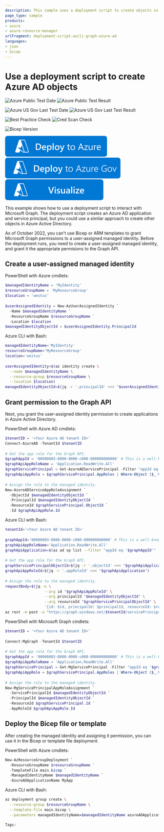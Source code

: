 ```yaml
---
description: This sample uses a deployment script to create objects in Azure Active Directory.
page_type: sample
products:
- azure
- azure-resource-manager
urlFragment: deployment-script-azcli-graph-azure-ad
languages:
- json
- bicep
---
```

# Use a deployment script to create Azure AD objects

![Azure Public Test Date](https://azurequickstartsservice.blob.core.windows.net/badges/quickstarts/microsoft.resources/deployment-script-azcli-graph-azure-ad/PublicLastTestDate.svg)
![Azure Public Test Result](https://azurequickstartsservice.blob.core.windows.net/badges/quickstarts/microsoft.resources/deployment-script-azcli-graph-azure-ad/PublicDeployment.svg)

![Azure US Gov Last Test Date](https://azurequickstartsservice.blob.core.windows.net/badges/quickstarts/microsoft.resources/deployment-script-azcli-graph-azure-ad/FairfaxLastTestDate.svg)
![Azure US Gov Last Test Result](https://azurequickstartsservice.blob.core.windows.net/badges/quickstarts/microsoft.resources/deployment-script-azcli-graph-azure-ad/FairfaxDeployment.svg)

![Best Practice Check](https://azurequickstartsservice.blob.core.windows.net/badges/quickstarts/microsoft.resources/deployment-script-azcli-graph-azure-ad/BestPracticeResult.svg)
![Cred Scan Check](https://azurequickstartsservice.blob.core.windows.net/badges/quickstarts/microsoft.resources/deployment-script-azcli-graph-azure-ad/CredScanResult.svg)

![Bicep Version](https://azurequickstartsservice.blob.core.windows.net/badges/quickstarts/microsoft.resources/deployment-script-azcli-graph-azure-ad/BicepVersion.svg)

[![Deploy To Azure](https://raw.githubusercontent.com/Azure/azure-quickstart-templates/master/1-CONTRIBUTION-GUIDE/images/deploytoazure.svg?sanitize=true)](https://portal.azure.com/#create/Microsoft.Template/uri/https%3A%2F%2Fraw.githubusercontent.com%2FAzure%2Fazure-quickstart-templates%2Fmaster%2Fquickstarts%2Fmicrosoft.resources%2Fdeployment-script-azcli-graph-azure-ad%2Fazuredeploy.json)
[![Deploy To Azure US Gov](https://raw.githubusercontent.com/Azure/azure-quickstart-templates/master/1-CONTRIBUTION-GUIDE/images/deploytoazuregov.svg?sanitize=true)](https://portal.azure.us/#create/Microsoft.Template/uri/https%3A%2F%2Fraw.githubusercontent.com%2FAzure%2Fazure-quickstart-templates%2Fmaster%2Fquickstarts%2Fmicrosoft.resources%2Fdeployment-script-azcli-graph-azure-ad%2Fazuredeploy.json)
[![Visualize](https://raw.githubusercontent.com/Azure/azure-quickstart-templates/master/1-CONTRIBUTION-GUIDE/images/visualizebutton.svg?sanitize=true)](http://armviz.io/#/?load=https%3A%2F%2Fraw.githubusercontent.com%2FAzure%2Fazure-quickstart-templates%2Fmaster%2Fquickstarts%2Fmicrosoft.resources%2Fdeployment-script-azcli-graph-azure-ad%2Fazuredeploy.json)   

This example shows how to use a deployment script to interact with Microsoft Graph. The deployment script creates an Azure AD application and service principal, but you could use a similar approach to create other objects in Azure Active Directory.

As of October 2022, you can't use Bicep or ARM templates to grant Microsoft Graph permissions to a user-assigned managed identity. Before the deployment runs, you need to create a user-assigned managed identity, and grant it the appropriate permisions to the Graph API.

## Create a user-assigned managed identity

PowerShell with Azure cmdlets:

```powershell
$managedIdentityName = 'MyIdentity'
$resourceGroupName = 'MyResourceGroup'
$location = 'westus'

$userAssignedIdentity = New-AzUserAssignedIdentity `
  -Name $managedIdentityName `
  -ResourceGroupName $resourceGroupName `
  -Location $location
$managedIdentityObjectId = $userAssignedIdentity.PrincipalId
```

Azure CLI with Bash:

```bash
managedIdentityName='MyIdentity'
resourceGroupName='MyResourceGroup'
location='westus'

userAssignedIdentity=$(az identity create \
  --name $managedIdentityName \
  --resource-group $resourceGroupName \
  --location $location)
managedIdentityObjectId=$(jq -r '.principalId' <<< "$userAssignedIdentity")
```

## Grant permission to the Graph API

Next, you grant the user-assigned identity permission to create applications in Azure Active Directory.

PowerShell with Azure AD cmdlets:

```powershell
$tenantID = '<Your Azure AD tenant ID>'
Connect-AzureAD -TenantId $tenantID

# Get the app role for the Graph API.
$graphAppId = '00000003-0000-0000-c000-000000000000' # This is a well-known Microsoft Graph application ID.
$graphApiAppRoleName = 'Application.ReadWrite.All'
$graphServicePrincipal = Get-AzureADServicePrincipal -Filter "appId eq '$graphAppId'"
$graphApiAppRole = $graphServicePrincipal.AppRoles | Where-Object {$_.Value -eq $graphApiAppRoleName -and $_.AllowedMemberTypes -contains "Application"}

# Assign the role to the managed identity.
New-AzureADServiceAppRoleAssignment `
  -ObjectId $managedIdentityObjectId `
  -PrincipalId $managedIdentityObjectId `
  -ResourceId $graphServicePrincipal.ObjectId `
  -Id $graphApiAppRole.Id
```

Azure CLI with Bash:

```bash
tenantId='<Your Azure AD tenant ID>'

graphAppId='00000003-0000-0000-c000-000000000000' # This is a well-known Microsoft Graph application ID.
graphApiAppRoleName='Application.ReadWrite.All'
graphApiApplication=$(az ad sp list --filter "appId eq '$graphAppId'" --query "{ appRoleId: [0] .appRoles [?value=='$graphApiAppRoleName'].id | [0], objectId:[0] .id }" -o json)

# Get the app role for the Graph API.
graphServicePrincipalObjectId=$(jq -r '.objectId' <<< "$graphApiApplication")
graphApiAppRoleId=$(jq -r '.appRoleId' <<< "$graphApiApplication")

# Assign the role to the managed identity.
requestBody=$(jq -n \
                  --arg id "$graphApiAppRoleId" \
                  --arg principalId "$managedIdentityObjectId" \
                  --arg resourceId "$graphServicePrincipalObjectId" \
                  '{id: $id, principalId: $principalId, resourceId: $resourceId}' )
az rest -m post -u "https://graph.windows.net/$tenantId/servicePrincipals/$managedIdentityObjectId/appRoleAssignments?api-version=1.6" -b "$requestBody"
```

PowerShell with Microsoft Graph cmdlets:

```powershell
$tenantID = '<Your Azure AD tenant ID>'

Connect-MgGraph -TenantId $tenantID

# Get the app role for the Graph API.
$graphAppId = '00000003-0000-0000-c000-000000000000' # This is a well-known Microsoft Graph application ID.
$graphApiAppRoleName = 'Application.ReadWrite.All'
$graphServicePrincipal = Get-MgServicePrincipal -Filter "appId eq '$graphAppId'"
$graphApiAppRole = $graphServicePrincipal.AppRoles | Where-Object {$_.Value -eq $graphApiAppRoleName -and $_.AllowedMemberTypes -contains "Application"}

# Assign the role to the managed identity.
New-MgServicePrincipalAppRoleAssignment `
  -ServicePrincipalId $managedIdentityObjectId `
  -PrincipalId $managedIdentityObjectId `
  -ResourceId $graphServicePrincipal.Id `
  -AppRoleId $graphApiAppRole.Id
```

## Deploy the Bicep file or template

After creating the managed identity and assigning it permission, you can use it in the Bicep or template file deployment.

PowerShell with Azure cmdlets:

```powershell
New-AzResourceGroupDeployment `
  -ResourceGroupName $resourceGroupName `
  -TemplateFile main.bicep `
  -ManagedIdentityName $managedIdentityName `
  -AzureADApplicationName MyApp
```

Azure CLI with Bash:

```bash
az deployment group create \
  --resource-group $resourceGroupName \
  --template-file main.bicep \
  --parameters managedIdentityName=$managedIdentityName azureADApplicationName=MyApp
```
`Tags: `
